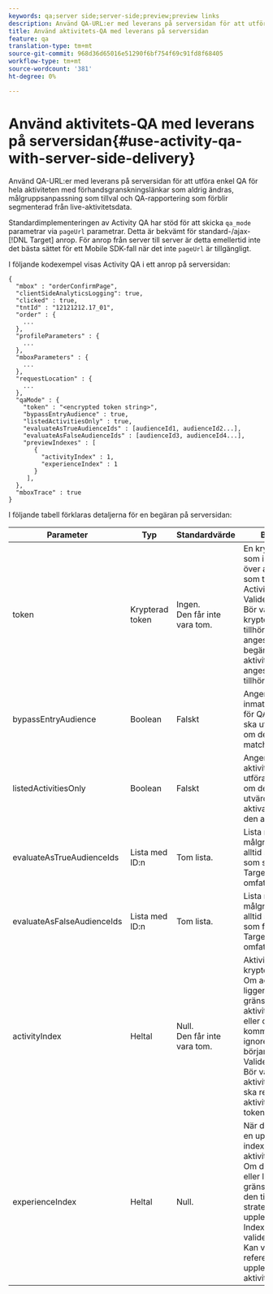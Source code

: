 ```yaml
---
keywords: qa;server side;server-side;preview;preview links
description: Använd QA-URL:er med leverans på serversidan för att utföra enkel QA för hela aktiviteten med förhandsgranskningslänkar som aldrig ändras, målgruppsanpassning som tillval och QA-rapportering som förblir segmenterad från live-aktivitetsdata.
title: Använd aktivitets-QA med leverans på serversidan
feature: qa
translation-type: tm+mt
source-git-commit: 968d36d65016e51290f6bf754f69c91fd8f68405
workflow-type: tm+mt
source-wordcount: '381'
ht-degree: 0%

---
```



# Använd aktivitets-QA med leverans på serversidan{#use-activity-qa-with-server-side-delivery}

Använd QA-URL:er med leverans på serversidan för att utföra enkel QA för hela aktiviteten med förhandsgranskningslänkar som aldrig ändras, målgruppsanpassning som tillval och QA-rapportering som förblir segmenterad från live-aktivitetsdata.

Standardimplementeringen av Activity QA har stöd för att skicka `qa_mode` parametrar via `pageUrl` parametrar. Detta är bekvämt för standard-/ajax- [!DNL Target] anrop. För anrop från server till server är detta emellertid inte det bästa sättet för ett Mobile SDK-fall när det inte `pageUrl` är tillgängligt.

I följande kodexempel visas Activity QA i ett anrop på serversidan:

```
{
  "mbox" : "orderConfirmPage",
  "clientSideAnalyticsLogging": true,
  "clicked" : true,
  "tntId" : "12121212.17_01",
  "order" : {
    ...
  },
  "profileParameters" : {
    ...
  },
  "mboxParameters" : {
    ...
  },
  "requestLocation" : {
    ...
  },
  "qaMode" : {
    "token" : "<encrypted token string>",
    "bypassEntryAudience" : true,
    "listedActivitiesOnly" : true,
    "evaluateAsTrueAudienceIds" : [audienceId1, audienceId2...],
    "evaluateAsFalseAudienceIds" : [audienceId3, audienceId4...],
    "previewIndexes" : [
       {
         "activityIndex" : 1,
         "experienceIndex" : 1
       }
     ],
  },
  "mboxTrace" : true
}
```

I följande tabell förklaras detaljerna för en begäran på serversidan:

| Parameter | Typ | Standardvärde | Beskrivning |
|--- |--- |--- |--- |
| token | Krypterad token | Ingen.<br>Den får inte vara tom. | En krypterad entitet som innehåller listan över aktivitets-ID:n som tillåts att köras i Activity QA.<br>Valideringsregler: Bör vara en krypterad token som tillhör klienten som anges i [!DNL Target] begäran. Alla aktiviteter som anges i token ska tillhöra klienten. |
| bypassEntryAudience | Boolean | Falskt | Anger om inmatningsstegsmål för QA-aktiviteter ska utvärderas eller om de ska anses matcha. |
| listedActivitiesOnly | Boolean | Falskt | Anger om QA-aktiviteter ska utföras separat eller om de ska utvärderas som aktiva aktiviteter för den aktuella miljön. |
| evaluateAsTrueAudienceIds | Lista med ID:n | Tom lista. | Lista med målgrupps-ID:n som alltid ska utvärderas som sanna i [!DNL Target] begärans omfattning. |
| evaluateAsFalseAudienceIds | Lista med ID:n | Tom lista. | Lista med målgrupps-ID:n som alltid ska utvärderas som falska i [!DNL Target] begärans omfattning. |
| activityIndex | Heltal | Null.<br>Den får inte vara tom. | Aktivitetsindex i den krypterade token. Om activityIndex ligger utanför gränserna för aktiviteten i token eller om null, kommer det att ignoreras. Indexet börjar med 1.<br>Valideringsregler: Bör vara minst ett aktivitetsindex och ska referera till en aktivitet som anges i token. |
| experienceIndex | Heltal | Null. | När det anges väljs en upplevelse per index i aktivitetsdefinitionen. Om den inte anges eller ligger utanför gränserna återgår den till aktivitetens strategi för upplevelseväljare. Index börjar med 1 valideringsregler: Kan vara null eller referera till en upplevelse i aktiviteten. |